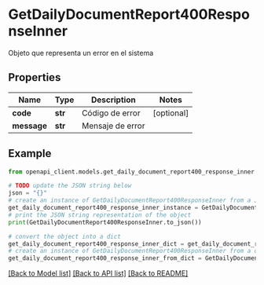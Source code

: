 # GetDailyDocumentReport400ResponseInner

Objeto que representa un error en el sistema

## Properties

Name | Type | Description | Notes
------------ | ------------- | ------------- | -------------
**code** | **str** | Código de error | [optional] 
**message** | **str** | Mensaje de error | 

## Example

```python
from openapi_client.models.get_daily_document_report400_response_inner import GetDailyDocumentReport400ResponseInner

# TODO update the JSON string below
json = "{}"
# create an instance of GetDailyDocumentReport400ResponseInner from a JSON string
get_daily_document_report400_response_inner_instance = GetDailyDocumentReport400ResponseInner.from_json(json)
# print the JSON string representation of the object
print(GetDailyDocumentReport400ResponseInner.to_json())

# convert the object into a dict
get_daily_document_report400_response_inner_dict = get_daily_document_report400_response_inner_instance.to_dict()
# create an instance of GetDailyDocumentReport400ResponseInner from a dict
get_daily_document_report400_response_inner_from_dict = GetDailyDocumentReport400ResponseInner.from_dict(get_daily_document_report400_response_inner_dict)
```
[[Back to Model list]](../README.md#documentation-for-models) [[Back to API list]](../README.md#documentation-for-api-endpoints) [[Back to README]](../README.md)



